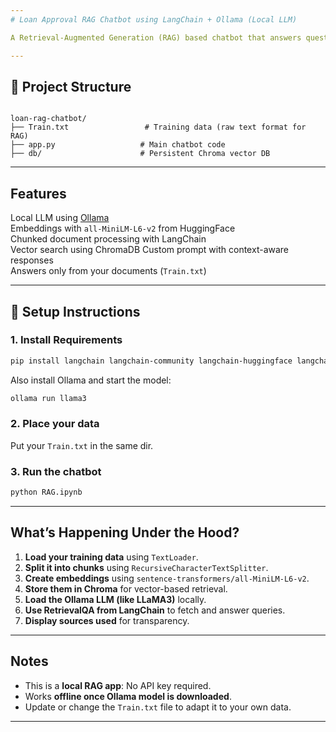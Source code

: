 ```yaml
---
# Loan Approval RAG Chatbot using LangChain + Ollama (Local LLM)

A Retrieval-Augmented Generation (RAG) based chatbot that answers questions about loan eligibility and approvals, using a local LLM via Ollama and LangChain. It loads your own loan training data, embeds it, and allows intelligent Q&A using vector search.

---
```


## 📂 Project Structure

```

loan-rag-chatbot/
├── Train.txt                 # Training data (raw text format for RAG)
├── app.py                   # Main chatbot code
├── db/                      # Persistent Chroma vector DB 

````

---

##  Features

 Local LLM using [Ollama](https://ollama.com/)  
 Embeddings with `all-MiniLM-L6-v2` from HuggingFace  
 Chunked document processing with LangChain  
 Vector search using ChromaDB
 Custom prompt with context-aware responses  
 Answers only from your documents (`Train.txt`)

---

## 🔧 Setup Instructions

### 1.  Install Requirements
```bash
pip install langchain langchain-community langchain-huggingface langchain-ollama chromadb sentence-transformers
````

Also install Ollama and start the model:

```bash
ollama run llama3
```

### 2.  Place your data

Put your `Train.txt` in the same dir.

### 3.  Run the chatbot

```bash
python RAG.ipynb
```

---

## What’s Happening Under the Hood?

1. **Load your training data** using `TextLoader`.
2. **Split it into chunks** using `RecursiveCharacterTextSplitter`.
3. **Create embeddings** using `sentence-transformers/all-MiniLM-L6-v2`.
4. **Store them in Chroma** for vector-based retrieval.
5. **Load the Ollama LLM (like LLaMA3)** locally.
6. **Use RetrievalQA from LangChain** to fetch and answer queries.
7. **Display sources used** for transparency.

---

## Notes

* This is a **local RAG app**: No API key required.
* Works **offline once Ollama model is downloaded**.
* Update or change the `Train.txt` file to adapt it to your own data.

---
